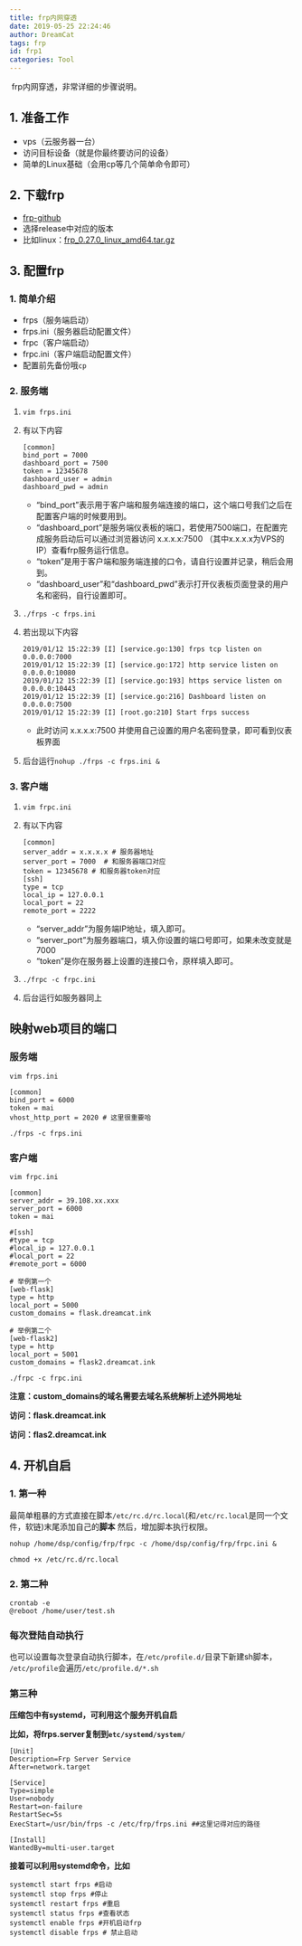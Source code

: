 ```yaml
---
title: frp内网穿透
date: 2019-05-25 22:24:46
author: DreamCat
tags: frp
id: frp1
categories: Tool
---
```


​	frp内网穿透，非常详细的步骤说明。

## 1. 准备工作

- vps（云服务器一台）
- 访问目标设备（就是你最终要访问的设备）
- 简单的Linux基础（会用cp等几个简单命令即可）

<!-- more -->

## 2. 下载frp

- [frp-github](<https://github.com/fatedier/frp>)
- 选择release中对应的版本
- 比如linux：[frp_0.27.0_linux_amd64.tar.gz](https://github.com/fatedier/frp/releases/download/v0.27.0/frp_0.27.0_linux_amd64.tar.gz)



## 3. 配置frp

### 1. 简单介绍

- frps（服务端启动）
- frps.ini（服务器启动配置文件）
- frpc（客户端启动）
- frpc.ini（客户端启动配置文件）
- 配置前先备份哦`cp`

### 2. 服务端

1. `vim frps.ini`

2. 有以下内容

   ```shell
   [common]
   bind_port = 7000
   dashboard_port = 7500
   token = 12345678
   dashboard_user = admin
   dashboard_pwd = admin
   ```

   - “bind_port”表示用于客户端和服务端连接的端口，这个端口号我们之后在配置客户端的时候要用到。
   - “dashboard_port”是服务端仪表板的端口，若使用7500端口，在配置完成服务启动后可以通过浏览器访问 x.x.x.x:7500 （其中x.x.x.x为VPS的IP）查看frp服务运行信息。
   - “token”是用于客户端和服务端连接的口令，请自行设置并记录，稍后会用到。
   - “dashboard_user”和“dashboard_pwd”表示打开仪表板页面登录的用户名和密码，自行设置即可。

3. `./frps -c frps.ini`

4. 若出现以下内容

   ```shell
   2019/01/12 15:22:39 [I] [service.go:130] frps tcp listen on 0.0.0.0:7000
   2019/01/12 15:22:39 [I] [service.go:172] http service listen on 0.0.0.0:10080
   2019/01/12 15:22:39 [I] [service.go:193] https service listen on 0.0.0.0:10443
   2019/01/12 15:22:39 [I] [service.go:216] Dashboard listen on 0.0.0.0:7500
   2019/01/12 15:22:39 [I] [root.go:210] Start frps success
   ```

   - 此时访问 x.x.x.x:7500 并使用自己设置的用户名密码登录，即可看到仪表板界面

5. 后台运行`nohup ./frps -c frps.ini &`

### 3. 客户端

1. `vim frpc.ini`

2. 有以下内容

   ```shell
   [common]
   server_addr = x.x.x.x # 服务器地址
   server_port = 7000  # 和服务器端口对应
   token = 12345678 # 和服务器token对应
   [ssh]
   type = tcp
   local_ip = 127.0.0.1           
   local_port = 22
   remote_port = 2222  
   ```

   - “server_addr”为服务端IP地址，填入即可。
   - “server_port”为服务器端口，填入你设置的端口号即可，如果未改变就是7000
   - “token”是你在服务器上设置的连接口令，原样填入即可。

3. `./frpc -c frpc.ini`

4. 后台运行如服务器同上

## 映射web项目的端口

### 服务端

`vim frps.ini`

```shell
[common]
bind_port = 6000
token = mai
vhost_http_port = 2020 # 这里很重要哈
```

`./frps -c frps.ini`

### 客户端

`vim frpc.ini`

```shell
[common]
server_addr = 39.108.xx.xxx
server_port = 6000
token = mai

#[ssh]
#type = tcp
#local_ip = 127.0.0.1
#local_port = 22
#remote_port = 6000

# 举例第一个
[web-flask]
type = http
local_port = 5000
custom_domains = flask.dreamcat.ink

# 举例第二个
[web-flask2]
type = http
local_port = 5001
custom_domains = flask2.dreamcat.ink
```

`./frpc -c frpc.ini`

**注意：custom_domains的域名需要去域名系统解析上述外网地址**

**访问：flask.dreamcat.ink**

**访问：flas2.dreamcat.ink**

## 4. 开机自启

### 1. 第一种

最简单粗暴的方式直接在脚本`/etc/rc.d/rc.local`(和`/etc/rc.local`是同一个文件，软链)末尾添加自己的**脚本** 
然后，增加脚本执行权限。

```shell
nohup /home/dsp/config/frp/frpc -c /home/dsp/config/frp/frpc.ini &
```



```shell
chmod +x /etc/rc.d/rc.local
```

### 2. 第二种

```shell
crontab -e 
@reboot /home/user/test.sh
```

### 每次登陆自动执行

也可以设置每次登录自动执行脚本，在`/etc/profile.d/`目录下新建sh脚本， 
`/etc/profile`会遍历`/etc/profile.d/*.sh`

### 第三种

**压缩包中有systemd，可利用这个服务开机自启**

**比如，将frps.server复制到`etc/systemd/system/`**

```shell
[Unit]
Description=Frp Server Service
After=network.target

[Service]
Type=simple
User=nobody
Restart=on-failure
RestartSec=5s
ExecStart=/usr/bin/frps -c /etc/frp/frps.ini ##这里记得对应的路径

[Install]
WantedBy=multi-user.target
```

**接着可以利用systemd命令，比如**

```shell
systemctl start frps #启动
systemctl stop frps #停止
systemctl restart frps #重启
systemctl status frps #查看状态
systemctl enable frps #开机启动frp
systemctl disable frps # 禁止启动
```


